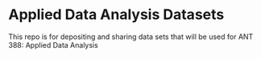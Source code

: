 # Applied Data Analysis Datasets

This repo is for depositing and sharing data sets that will be used for ANT 388: Applied Data Analysis
